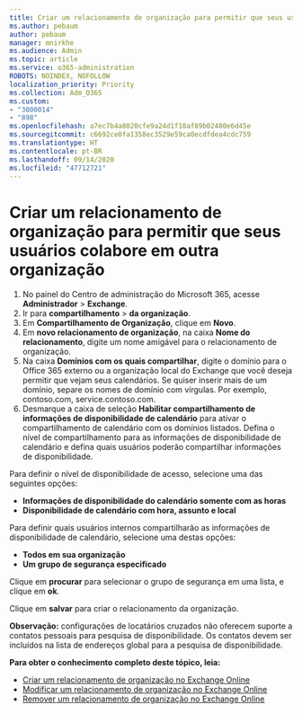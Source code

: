 ```yaml
---
title: Criar um relacionamento de organização para permitir que seus usuários colabore em outra organização
ms.author: pebaum
author: pebaum
manager: mnirkhe
ms.audience: Admin
ms.topic: article
ms.service: o365-administration
ROBOTS: NOINDEX, NOFOLLOW
localization_priority: Priority
ms.collection: Adm_O365
ms.custom:
- "3800014"
- "898"
ms.openlocfilehash: a7ec7b4a8020cfe9a24d1f18af89b02400e6d45e
ms.sourcegitcommit: c6692ce0fa1358ec3529e59ca0ecdfdea4cdc759
ms.translationtype: HT
ms.contentlocale: pt-BR
ms.lasthandoff: 09/14/2020
ms.locfileid: "47712721"
---
```

# <a name="create-an-organization-relationship-to-allow-your-users-to-collaborate-with-another-organization"></a>Criar um relacionamento de organização para permitir que seus usuários colabore em outra organização

1. No painel do Centro de administração do Microsoft 365, acesse **Administrador** > **Exchange**.
2. Ir para **compartilhamento** > **da organização**.
3. Em **Compartilhamento de Organização**, clique em **Novo**.
4. Em **novo relacionamento de organização**, na caixa **Nome do relacionamento**, digite um nome amigável para o relacionamento de organização.
5. Na caixa **Domínios com os quais compartilhar**, digite o domínio para o Office 365 externo ou a organização local do Exchange que você deseja permitir que vejam seus calendários. Se quiser inserir mais de um domínio, separe os nomes de domínio com vírgulas. Por exemplo, contoso.com, service.contoso.com.
6. Desmarque a caixa de seleção **Habilitar compartilhamento de informações de disponibilidade de calendário** para ativar o compartilhamento de calendário com os domínios listados. Defina o nível de compartilhamento para as informações de disponibilidade de calendário e defina quais usuários poderão compartilhar informações de disponibilidade.  

Para definir o nível de disponibilidade de acesso, selecione uma das seguintes opções:

- **Informações de disponibilidade do calendário somente com as horas**
- **Disponibilidade de calendário com hora, assunto e local**  

 Para definir quais usuários internos compartilharão as informações de disponibilidade de calendário, selecione uma destas opções:

- **Todos em sua organização**
- **Um grupo de segurança especificado**  

Clique em **procurar** para selecionar o grupo de segurança em uma lista, e clique em **ok**.

Clique em **salvar** para criar o relacionamento da organização.  

**Observação:** configurações de locatários cruzados não oferecem suporte a contatos pessoais para pesquisa de disponibilidade. Os contatos devem ser incluídos na lista de endereços global para a pesquisa de disponibilidade.

**Para obter o conhecimento completo deste tópico, leia:**

- [Criar um relacionamento de organização no Exchange Online](https://docs.microsoft.com/exchange/sharing/organization-relationships/create-an-organization-relationship)
- [Modificar um relacionamento de organização no Exchange Online](https://docs.microsoft.com/exchange/sharing/organization-relationships/modify-an-organization-relationship)
- [Remover um relacionamento de organização no Exchange Online](https://docs.microsoft.com/exchange/sharing/organization-relationships/remove-an-organization-relationship)
